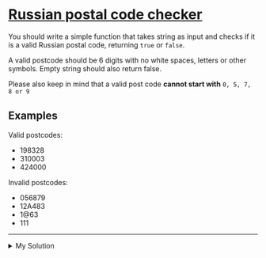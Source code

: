 # [Russian postal code checker](https://www.codewars.com/kata/552e45cc30b0dbd01100001a)

You should write a simple function that takes string as input and checks if it is a valid Russian postal code, returning
`true` or `false`.

A valid postcode should be 6 digits with no white spaces, letters or other symbols. Empty string should also return
false.

Please also keep in mind that a valid post code **cannot start with** `0, 5, 7, 8 or 9`

## Examples

Valid postcodes:

- 198328
- 310003
- 424000

Invalid postcodes:

- 056879
- 12A483
- 1@63
- 111

---

<details><summary>My Solution</summary>

```js
function zipvalidate(postcode) {
  let regext = new RegExp(/^[1,2,3,4,6][0-9]{5}$/)
  return regext.test(postcode)
}
```

</details>
